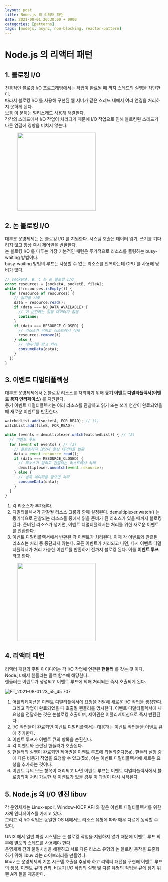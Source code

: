 ```yaml
---
layout: post
title: Node.js 의 리액터 패턴
date: 2021-08-01 20:30:00 + 0900
categories: [patterns]
tags: [nodejs, async, non-blocking, reactor-pattern]
---
```

# Node.js 의 리액터 패턴

## 1. 블로킹 I/O
전통적인 블로킹 I/O 프로그래밍에서는 작업이 완료될 때 까지 스레드의 실행을 차단한다.   
따라서 블로킹 I/O 를 사용해 구현된 웹 서버가 같은 스레드 내에서 여러 연결을 처리하지 못하게 된다.   
보통 이 문제는 멀티스레드 사용해 해결한다.    
각각의 스레드에서 I/O 작업이 처리되기 때문에 I/O 작업으로 인해 블로킹된 스레드가 다른 연결에 영향을 미치지 않는다.   


<figure>
  <img src="https://user-images.githubusercontent.com/13375810/127773641-26c2d1b2-079f-4cea-8300-5d9ac9f87f13.png" height="250" />
  <figcaption value="▲ 다중 커넥션을 처리하기 위한 다중 스레드" />
</figure>

## 2. 논 블로킹 I/O
대부분 운영체제는 논 블로킹 I/O 를 지원한다. 시스템 호출은 데이터 읽기, 쓰기를 기다리지 않고 항상 즉시 제어권을 반환한다.   
논 블로킹 I/O 를 다루는 가장 기본적인 패턴은 주기적으로 리소스를 폴링하는 busy-waiting 방법이다.   
busy-waiting 방법의 루프는 사용할 수 없는 리소스를 반복하는데 CPU 를 사용해 낭비가 많다.

```javascript
// socketA, B, C 는 논 블로킹 I/O
const resources = [socketA, socketB, fileA];
while (!resources.isEmpty()) {
  for (resource of resources) {
    // 읽기를 시도
    data = resource.read();
    if (data === NO_DATA_AVAILABLE) {
      // 이 순간에는 읽을 데이터가 없음
      continue;
    }
    if (data === RESOURCE_CLOSED) {
      // 리소스가 닫히고 리스트에서 삭제
      resources.remove(i)
    } else {
      // 데이터를 받고 처리
      consumeData(data);
    }
  })
}
```

## 3. 이벤트 디멀티플렉싱
대부분 운영체제에서 논블로킹 리소스를 처리하기 위해 __동기 이벤트 디멀티플렉서(이벤트 통지 인터페이스)__ 를 지원한다.   
동기 이벤트 디멀티플렉서는 여러 리소스를 관찰하고 읽기 또는 쓰기 연산이 완료되었을 때 새로운 이벤트를 반환한다.   

```javascript
watchedList.add(socketA, FOR_READ); // (1)
watchList.add(fileB, FOR_READ);

while (events = demultiplexer.watch(watchedList)) { // (2)
  // 이벤트 루프
  for (event of events) { // (3)
    // 블로킹하지 않으며 항상 데이터를 반환
    data = event.resource.read();
    if (data === RESOURCE_CLOSED) {
      // 리소스가 닫히고 관찰되는 리스트에서 삭제
      demultiplexer.unwatch(event.resource);
    } else {
      // 실제 데이터를 받으면 처리
      consumeData(data);
    }
  }
}
```

1. 각 리소스가 추가된다.
2. 디멀티플렉서가 관찰될 리소스 그룹과 함께 설정된다. demultiplexer.watch() 는 동기식으로 관찰되는 리소스들 중에서 읽을 준비가 된 리소스가 있을 때까지 블로킹된다. 준비된 리소스가 생기면, 이벤트 디멀티플렉서는 처리를 위한 새로운 이벤트를 반환한다.
3. 이벤트 디멀티플렉서에서 반환된 각 이벤트가 처리된다. 이때 각 이벤트와 관련된 리소스는 처리 중 중단되지 않는다. 모든 이벤트가 처리되고 나면, 다시 이벤트 디멀티플렉서가 처리 가능한 이벤트를 반환하기 전까지 블로킹 된다. 이를 __이벤트 루프__ 라고 한다.


<figure>
  <img src="https://user-images.githubusercontent.com/13375810/127774782-13da8599-b51a-47fc-85a1-419b2f3801e8.png" height="250" />
  <figcaption value="▲ 다중 커넥션을 처리하기 위한 단일 스레드" />
</figure>

## 4. 리액터 패턴
리액터 패턴의 주된 아이디어는 각 I/O 작업에 연관된 __핸들러__ 를 갖는 것 이다.   
Node.js 에서 핸들러는 콜백 함수에 해당한다.   
핸들러는 이벤트가 생성되고 이벤트 루프에 의해 처리되는 즉시 호출되게 된다.   

![FT_2021-08-01 23_55_45 707](https://user-images.githubusercontent.com/13375810/127775479-2dbd4e6f-60a3-470a-a6a2-fa291133903c.png)

1. 어플리케이션은 이벤트 디멀티플렉서에 요청을 전달해 새로운 I/O 작업을 생성한다. 그리고 작업이 완료되었을 때 호출될 핸들러를 명시한다. 이벤트 디멀티플렉서에 새 요청을 전달하는 것은 논블로킹 호출이며, 제어권은 어플리케이션으로 즉시 반환된다.
2. I/O 작업들이 완료되면 이벤트 디멀티플렉서는 대응하는 이벤트 작업들을 이벤트 큐에 추가한다.
3. 이벤트 루프가 이벤트 큐의 항목을 순환한다.
4. 각 이벤트와 관련된 핸들러가 호출된다.
5. 핸들러의 실행이 완료되면 제어권을 이벤트 루프에 되돌려준다(5a). 핸들러 실행 중에 다른 비동기 작업을 요청할 수 있고(5b), 이는 이벤트 디멀티플렉서에 새로운 요청을 추가하는 것이다.
6. 이벤트 큐의 모든 항목이 처리되고 나면 이벤트 루프는 이벤트 디멀티플렉서에서 블로킹되며 처리 가능한 새 이벤트가 있을 경우 이 과정이 다시 시작된다.

## 5. Node.js 의 I/O 엔진 libuv 
각 운영체제는 Linux-epoll, Window-IOCP API 와 같은 이벤트 디멀티플렉서를 위한 자체 인터페이스를 가지고 있다.   
그리고 각 I/O 작업은 동일한 OS 내에서도 리소스 유형에 따라 매우 다르게 동작할 수 있다.   
   
UNIX 에서 일반 파일 시스템은 논 블로킹 작업을 지원하지 않기 때문에 이벤트 루프 외부에 별도의 스레드를 사용해야 한다.   
운영체제 간의 불일치성을 해결하고 서로 다른 리소스 유형의 논 블로킹 동작을 표준화 하기 위해 libuv 라는 라이브러리를 만들었다.   
libuv 는 운영체제의 기본 시스템 호출을 추상화 하고 리액터 패턴을 구현해 이벤트 루프의 생성, 이벤트 큐의 관리, 비동기 I/O 작업의 실행 및 다른 유형의 작업을 큐에 담기 위핸 API 들을 제공한다.
